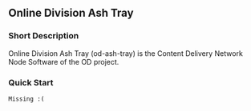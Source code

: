 ## Online Division Ash Tray

### Short Description

Online Division Ash Tray (od-ash-tray) is the Content Delivery Network Node Software of the OD project.

### Quick Start

```
Missing :(
```
